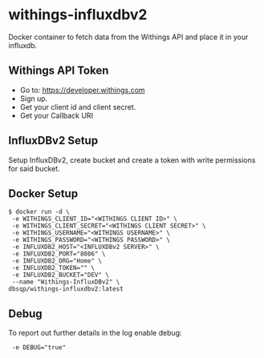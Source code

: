 # withings-influxdbv2
Docker container to fetch data from the Withings API and place it in your influxdb.

## Withings API Token
- Go to: https://developer.withings.com
- Sign up.
- Get your client id and client secret.
- Get your Callback URI

## InfluxDBv2 Setup

Setup InfluxDBv2, create bucket and create a token with write permissions for said bucket.

## Docker Setup
```
$ docker run -d \
 -e WITHINGS_CLIENT_ID="<WITHINGS CLIENT ID>" \
 -e WITHINGS_CLIENT_SECRET="<WITHINGS CLIENT SECRET>" \
 -e WITHINGS_USERNAME="<WITHINGS USERNAME>" \
 -e WITHINGS_PASSWORD="<WITHINGS PASSWORD>" \
 -e INFLUXDB2_HOST="<INFLUXDBv2 SERVER>" \
 -e INFLUXDB2_PORT="8086" \
 -e INFLUXDB2_ORG="Home" \
 -e INFLUXDB2_TOKEN="" \
 -e INFLUXDB2_BUCKET="DEV" \
 --name "Withings-InfluxDBv2" \
dbsqp/withings-influxdbv2:latest
```

## Debug
To report out further details in the log enable debug:
```
 -e DEBUG="true"
```
